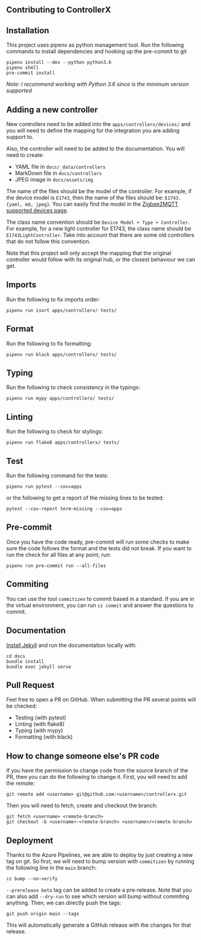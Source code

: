 ## Contributing to ControllerX

## Installation

This project uses pipenv as python management tool. Run the following commands to install dependencies and hooking up the pre-commit to git

```
pipenv install --dev --python python3.6
pipenv shell
pre-commit install
```

_Note: I recommend working with Python 3.6 since is the minimum version supported_

## Adding a new controller

New controllers need to be added into the `apps/controllerx/devices/` and you will need to define the mapping for the integration you are adding support to.

Also, the controller will need to be added to the documentation. You will need to create:

- YAML file in `docs/_data/controllers`
- MarkDown file in `docs/controllers`
- JPEG image in `docs/assets/img`

The name of the files should be the model of the controller. For example, if the device model is `E1743`, then the name of the files should be: `E1743.{yaml, md, jpeg}`. You can easily find the model in the [Zigbee2MQTT supported devices page](https://www.zigbee2mqtt.io/information/supported_devices.html).

The class name convention should be `Device Model + Type + Controller`. For example, for a new light controller for E1743, the class name should be `E1743LightController`. Take into account that there are some old controllers that do not follow this convention.

Note that this project will only accept the mapping that the original controller would follow with its original hub, or the closest behaviour we can get.

## Imports

Run the following to fix imports order:

```shell
pipenv run isort apps/controllerx/ tests/
```

## Format

Run the following to fix formatting:

```shell
pipenv run black apps/controllerx/ tests/
```

## Typing

Run the following to check consistency in the typings:

```shell
pipenv run mypy apps/controllerx/ tests/
```

## Linting

Run the following to check for stylings:

```shell
pipenv run flake8 apps/controllerx/ tests/
```

## Test

Run the following command for the tests:

```shell
pipenv run pytest --cov=apps
```

or the following to get a report of the missing lines to be tested:

```shell
pytest --cov-report term-missing --cov=apps
```

## Pre-commit

Once you have the code ready, pre-commit will run some checks to make sure the code follows the format and the tests did not break. If you want to run the check for all files at any point, run:

```shell
pipenv run pre-commit run --all-files
```

## Commiting

You can use the tool `commitizen` to commit based in a standard. If you are in the virtual environment, you can run `cz commit` and answer the questions to commit.

## Documentation

[Install Jekyll](https://jekyllrb.com/docs/) and run the documentation locally with:

```shell
cd docs
bundle install
bundle exec jekyll serve
```

## Pull Request

Feel free to open a PR on GitHub. When submitting the PR several points will be checked:

- Testing (with pytest)
- Linting (with flake8)
- Typing (with mypy)
- Formatting (with black)

## How to change someone else's PR code

If you have the permission to change code from the source branch of the PR, then you can do the following to change it. First, you will need to add the remote:

```shell
git remote add <username> git@github.com:<username>/controllerx.git
```

Then you will need to fetch, create and checkout the branch:

```shell
git fetch <username> <remote-branch>
git checkout -b <username>-<remote-branch> <username>/<remote-branch>
```

## Deployment

Thanks to the Azure Pipelines, we are able to deploy by just creating a new tag on git. So first, we will need to bump version with `commitizen` by running the following line in the `main` branch:

```shell
cz bump --no-verify
```

`--prerelease beta` tag can be added to create a pre-release. Note that you can also add `--dry-run` to see which version will bump without commiting anything. Then, we can directly push the tags:

```shell
git push origin main --tags
```

This will automatically generate a GitHub release with the changes for that release.
